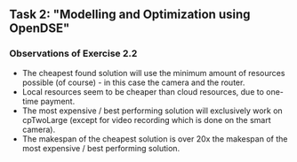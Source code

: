 


## Task 2: "Modelling and Optimization using OpenDSE"

### Observations of Exercise 2.2

* The cheapest found solution will use the minimum amount of resources possible (of course) - in this case the camera and the router.
* Local resources seem to be cheaper than cloud resources, due to one-time payment.
* The most expensive / best performing solution will exclusively work on cpTwoLarge (except for video recording which is done on the smart camera).
* The makespan of the cheapest solution is over 20x the makespan of the most expensive / best performing solution.    

